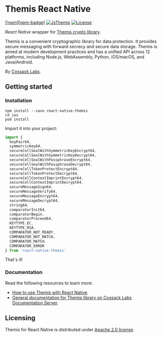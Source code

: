 # Themis React Native 

[![npm][npm-badge]][npm]
[![JsThemis][github-ci-badge]][github-ci]
[![License][license-badge]][license]

_React Native_ wrapper for [Themis crypto library](https://github.com/cossacklabs/themis).

Themis is a convenient cryptographic library for data protection. 
It provides secure messaging with forward secrecy and secure data storage. Themis is aimed at modern development practices and has a unified API across 12 platforms, including Node.js, WebAssembly, Python, iOS/macOS, and Java/Android.

By [Cossack Labs](https://www.cossacklabs.com/themis/).

[npm]: https://www.npmjs.com/package/react-native-themis
[github-ci]: https://github.com/cossacklabs/themis/actions?query=workflow%3AJsThemis
[github-ci-badge]: https://github.com/cossacklabs/themis/workflows/JsThemis/badge.svg
[license]: LICENSE
[license-badge]: https://img.shields.io/npm/l/jsthemis.svg

## Getting started

### Installation

```
npm install --save react-native-themis
cd ios
pod install 
```

Import it into your project:

```javascript
import {
  keyPair64,
  symmetricKey64,
  secureCellSealWithSymmetricKeyEncrypt64,
  secureCellSealWithSymmetricKeyDecrypt64,
  secureCellSealWithPassphraseEncrypt64,
  secureCellSealWithPassphraseDecrypt64,
  secureCellTokenProtectEncrypt64,
  secureCellTokenProtectDecrypt64,
  secureCellContextImprintEncrypt64,
  secureCellContextImprintDecrypt64,
  secureMessageSign64,
  secureMessageVerify64,
  secureMessageEncrypt64,
  secureMessageDecrypt64,
  string64,
  comparatorInit64,
  comparatorBegin,
  comparatorProceed64,
  KEYTYPE_EC,
  KEYTYPE_RSA,
  COMPARATOR_NOT_READY,
  COMPARATOR_NOT_MATCH,
  COMPARATOR_MATCH,
  COMPARATOR_ERROR
} from 'react-native-themis'
```
That's it!

### Documentation

Read the following resources to learn more:

  - [How to use Themis with React Native](https://docs.cossacklabs.com/themis/languages/react-native/).
  - [General documentation for Themis library on Cossack Labs Documentation Server](https://docs.cossacklabs.com/themis/).


## Licensing

Themis for React Native is distributed under [Apache 2.0 license](https://www.apache.org/licenses/LICENSE-2.0).
